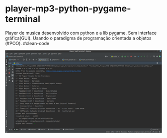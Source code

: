 # player-mp3-python-pygame-terminal
Player de musica desenvolvido com python e a lib pygame. Sem interface gráfica(GUI). 
Usando o paradigma de programação orientada a objetos (#POO).
#clean-code 

![alt text](https://github.com/Felipe500/player-mp3-python-pygame-terminal/blob/main/Captura%20de%20tela_2021-11-06_09-24-23.png?raw=true)
